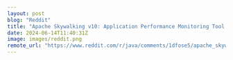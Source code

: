 ```yaml
---
layout: post
blog: "Reddit"
title: "Apache Skywalking v10: Application Performance Monitoring Tool for Distributed Systems"
date: 2024-06-14T11:40:31Z
image: images/reddit.png
remote_url: "https://www.reddit.com/r/java/comments/1dfose5/apache_skywalking_v10_application_performance/"
---
```

